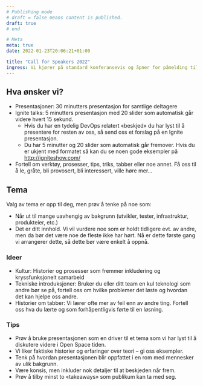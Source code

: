 ```yaml
---
# Publishing mode
# draft = false means content is published. 
draft: true
# end

# Meta
meta: true
date: 2022-01-23T20:06:21+01:00

title: "Call for Speakers 2022"
ingress: Vi kjører på standard konferansevis og åpner for påmelding til å holde innlegg på Digdir DevOpsDagar. Har du et tema du brenner for og vil dele, så ikke bli sittende på gjerde:)
---
```


## Hva ønsker vi?
* Presentasjoner: 30 minutters presentasjon for samtlige deltagere
* Ignite talks: 5 minutters presentasjon med 20 slider som automatisk går videre hvert 15 sekund.
  * Hvis du har en tydelig DevOps relatert «beskjed» du har lyst til å presentere for resten av oss, så send oss et forslag på en Ignite presentasjon.
  * Du har 5 minutter og 20 slider som automatisk går fremover. Hvis du er ukjent med formatet så kan du se noen gode eksempler på http://igniteshow.com/
* Fortell om verktøy, prosesser, tips, triks, tabber eller noe annet. Få oss til å le, gråte, bli provosert, bli interessert, ville høre mer…

## Tema
Valg av tema er opp til deg, men prøv å tenke på noe som:
* Når ut til mange uavhengig av bakgrunn (utvikler, tester, infrastruktur, produkteier, etc.)
* Det er ditt innhold. Vi vil vurdere noe som er holdt tidligere evt. av andre, men da bør det være noe de fleste ikke har hørt. Nå er dette første gang vi arrangerer dette, så dette bør være enkelt å oppnå.

### Ideer
* Kultur: Historier og prosesser som fremmer inkludering og kryssfunksjonelt samarbeid
* Tekniske introduksjoner: Bruker du eller ditt team en kul teknologi som andre bør se på, fortell oss om hvilke problemer det løste og hvordan det kan hjelpe oss andre.
* Historier om tabber: Vi lærer ofte mer av feil enn av andre ting. Fortell oss hva du lærte og som forhåpentligvis førte til en løsning.

### Tips
* Prøv å bruke presentasjonen som en driver til et tema som vi har lyst til å diskutere videre i Open Space tiden.
* Vi liker faktiske historier og erfaringer over teori – gi oss eksempler.
* Tenk på hvordan presentasjonen blir oppfattet i en rom med mennesker av ulik bakgrunn.
* Være konsis, men inkluder nok detaljer til at beskjeden når frem.
* Prøv å tilby minst to «takeaways» som publikum kan ta med seg.
